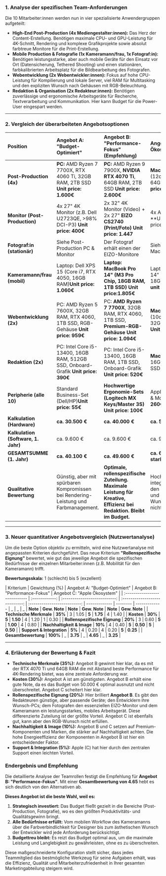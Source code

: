 ### **1. Analyse der spezifischen Team-Anforderungen**

Die 10 Mitarbeiter:innen werden nun in vier spezialisierte Anwendergruppen aufgeteilt:

- **High-End Post-Production (4x Mediengestalter:innen):** Das Herz der Content-Erstellung. Benötigen maximale CPU- und GPU-Leistung für 4K-Schnitt, Rendering und komplexe Grafikprojekte sowie absolut farbtreue Monitore für die Print-Erstellung.
- **Mobile Production & Fotografie (1x Kameramann/frau, 1x Fotograf:in):** Benötigen leistungsstarke, aber auch mobile Geräte für den Einsatz vor Ort (Datensicherung, Tethered Shooting) und einen stationären, farbkalibrierten Arbeitsplatz für die Bildbearbeitung des Fotografen.
- **Webentwicklung (2x Webentwickler:innen):** Fokus auf hohe CPU-Leistung für Kompilierung und lokale Server, viel RAM für Multitasking und den expliziten Wunsch nach Gehäusen mit RGB-Beleuchtung.
- **Redaktion & Organisation (2x Redakteur:innen):** Benötigen zuverlässige und ergonomische Arbeitsgeräte für Recherche, Textverarbeitung und Kommunikation. Hier kann Budget für die Power-User eingespart werden.

---

### **2. Vergleich der überarbeiteten Angebotsoptionen**

| Position                            | Angebot A: "Budget-Optimiert"                                                        | Angebot B: "Performance-Fokus" (Empfehlung)                                                                           | Angebot C: "Apple Ökosystem"                                                                            |
| :---------------------------------- | :----------------------------------------------------------------------------------- | :-------------------------------------------------------------------------------------------------------------------- | :------------------------------------------------------------------------------------------------------ |
| **Post-Production (4x)**            | **PC:** AMD Ryzen 7 7700X, RTX 4060 Ti, 32GB RAM, 2TB SSD **Unit price: 1.600€**     | **PC:** AMD Ryzen 9 7900X, **NVIDIA RTX 4070 Ti**, 64GB RAM, 2TB SSD **Unit price: 2.600€**                           | **Mac Studio:** M2 Max (12c-CPU, 30c-GPU), 64GB RAM, 2TB **Unit price: 2.436€** SSD                     |
| **Monitor (Post-Production)**       | 4x 27" 4K Monitor (z.B. Dell U2723QE, >98% DCI-P3) **Unit price: 400€**              | 2x 32" 4K Monitor (Video) + 2x 27" **EIZO CS2740 (Print/Foto)** **Unit price: 1.447**                                 | 4x Apple Studio **Unit price:1.539€**Display                                                            |
| **Fotograf:in (stationär)**         | Siehe Post-Production PC & Monitor                                                   | Der Fotograf erhält einen der EIZO-Monitore                                                                           | Siehe Post-Production Mac & Monitor                                                                     |
| **Kameramann/frau (mobil)**         | Laptop: Dell XPS 15 (Core i7, RTX 4050, 16GB RAM)**Unit price: 1.060€**              | **Laptop: MacBook Pro 14" (M3 Pro Chip, 18GB RAM, 1TB SSD)** **Unit price:1.805€**                                    | Laptop: MacBook Pro 14" (M3 Pro Chip, 18GB RAM, 1TB SSD) **unit price: 1.599€**                         |
| **Webentwicklung (2x)**             | PC: AMD Ryzen 5 7600X, 32GB RAM, RTX 4060, 1TB SSD, RGB-Gehäuse **Unit price: 959€** | PC: **AMD Ryzen 7 7700X**, 32GB RAM, RTX 4060, 1TB SSD, **Premium-RGB-Gehäuse** **Unit price: 1.094€**                | **Mac mini:** M2 Pro (10c-CPU, 16c-GPU), 32GB RAM, 1TB SSD **Unit price: 2.099€**                       |
| **Redaktion (2x)**                  | PC: Intel Core i5-13400, 16GB RAM, 512GB SSD, Onboard-Grafik **Unit price: 390€**    | PC: Intel Core i5-13400, 16GB RAM, 1TB SSD, Onboard-Grafik **Unit price: 520€**                                       | **Mac mini:** M2 Chip, 16GB RAM, 512GB SSD **Unit price: 806€**                                         |
| **Peripherie (alle 10)**            | Standard Business-Set (Dell/HP)**Unit price: 55€**                                   | **Hochwertige Ergonomie-Sets (Logitech MX Keys/Master 3S)** **Unit price: 100€**                                      | Apple Magic Keyboard & Mouse **Unit price: 260€**                                                       |
| **Kalkulation (Hardware)**          | **ca. 30.500 €**                                                                     | **ca. 40.000 €**                                                                                                      | **ca. 52.000 €**                                                                                        |
| **Kalkulation (Software, 1. Jahr)** | ca. 9.600 €                                                                          | ca. 9.600 €                                                                                                           | ca. 9.600 €                                                                                             |
| **GESAMTSUMME (1. Jahr)**           | **ca. 40.100 €**                                                                     | **ca. 49.600 €**                                                                                                      | **ca. 61.600 € (Budget stark überschritten)**                                                           |
| **Qualitative Bewertung**           | Günstig, aber mit spürbaren Kompromissen bei Rendering-Leistung und Farbmanagement.  | **Optimale, rollenspezifische Zuteilung. Maximale Leistung für Kreative, Effizienz bei Redaktion. Bleibt im Budget.** | Hochwertig & integriert, aber sprengt den Budgetrahmen und erfüllt den RGB-Wunsch der Entwickler nicht. |

---

### **3. Neuer quantitativer Angebotsvergleich (Nutzwertanalyse)**

Um die beste Option objektiv zu ermitteln, wird eine Nutzwertanalyse mit angepassten Kriterien durchgeführt. Das neue Kriterium **"Rollenspezifische Eignung"** bewertet, wie gut das jeweilige Angebot die spezifischen Bedürfnisse der einzelnen Mitarbeiter:innen (z.B. Mobilität für den Kameramann) trifft.

**Bewertungsskala:** 1 (schlecht) bis 5 (exzellent)

| Kriterium | Gewichtung (%) | Angebot A: "Budget-Optimiert" | Angebot B: "Performance-Fokus" | Angebot C: "Apple Ökosystem" |
| :---------------------------- | :------------: | :---------------------------: | :----------------------------: | :--------------------------: | ------------- | -------- | ------------- | \_
| \_ | \_ | **Note** | **Gew. Note** | **Note** | **Gew. Note** | **Note** | **Gew. Note** |
| **Technische Merkmale** | **35%** | 3 | 1.05 | **5** | **1.75** | 4 | 1.40 |
| **Kosten** | **30%** | **5** | **1.50** | 4 | 1.20 | 1 | 0.30 |
| **Rollenspezifische Eignung** | **20%** | 3 | 0.60 | **5** | **1.00** | 4 | 0.80 |
| **Nachhaltigkeit & Image** | **10%** | 4 | 0.40 | **5** | **0.50** | **5** | **0.50** |
| **Support & Integration** | **5%** | 4 | 0.20 | 4 | 0.20 | **5** | **0.25** |
| **Gesamtbewertung** | **100%** | \_ | **3.75** | \_ | **4.65** | \_ | **3.25** |

---

### **4. Erläuterung der Bewertung & Fazit**

- **Technische Merkmale (35%):** Angebot B gewinnt hier klar, da es mit der RTX 4070 Ti und 64GB RAM die mit Abstand beste Performance für 4K-Rendering bietet, was eine zentrale Anforderung war.
- **Kosten (30%):** Angebot A ist am günstigsten. Angebot B erhält eine gute Note, da es das Budget von 50.000 € optimal ausnutzt und nicht überschreitet. Angebot C scheitert hier klar.
- **Rollenspezifische Eignung (20%):** Hier brilliert **Angebot B**. Es gibt den Redakteuren günstige, aber passende Geräte; den Entwicklern ihre Wunsch-PCs; dem Fotografen den essenziellen EIZO-Monitor und dem Kameramann ein leistungsstarkes, mobiles Arbeitsgerät. Diese differenzierte Zuteilung ist der größte Vorteil. Angebot C ist ebenfalls gut, kann aber den RGB-Wunsch nicht erfüllen.
- **Nachhaltigkeit & Image (10%):** Angebot B und C setzen auf Premium-Komponenten und Marken, die stärker auf Nachhaltigkeit achten. Die hohe Energieeffizienz der Komponenten in Angebot B ist hier ein entscheidender Faktor.
- **Support & Integration (5%):** Apple (C) hat hier durch den zentralen Support einen leichten Vorteil.

### **Endergebnis und Empfehlung**

Die detaillierte Analyse der Teamrollen festigt die Empfehlung für **Angebot B: "Performance-Fokus"**. Mit einer **Gesamtbewertung von 4.65** hebt es sich deutlich von den Alternativen ab.

**Dieses Angebot ist die beste Wahl, weil es:**

1.  **Strategisch investiert:** Das Budget fließt gezielt in die Bereiche (Post-Production, Fotografie), wo es den größten Produktivitäts- und Qualitätsgewinn bringt.
2.  **Alle Bedürfnisse erfüllt:** Vom mobilen Workflow des Kameramanns über die Farbverbindlichkeit für Designer bis zum ästhetischen Wunsch der Entwickler wird jede Anforderung berücksichtigt.
3.  **Budgettreu bleibt:** Es reizt das Budget optimal aus, um die maximale Leistung und Langlebigkeit zu gewährleisten, ohne es zu überschreiten.

Diese maßgeschneiderte Konfiguration stellt sicher, dass jedes Teammitglied das bestmögliche Werkzeug für seine Aufgaben erhält, was die Effizienz, Qualität und Mitarbeiterzufriedenheit in Ihrer gesamten Marketingabteilung steigern wird.
